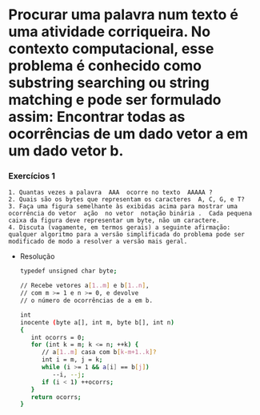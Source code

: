 # Procurar uma palavra num texto é uma atividade corriqueira. No contexto computacional, esse problema é conhecido como substring searching ou string matching e pode ser formulado assim: Encontrar todas as ocorrências de um dado vetor  a  em um dado vetor  b.

### Exercícios 1
    1. Quantas vezes a palavra  AAA  ocorre no texto  AAAAA ?
    2. Quais são os bytes que representam os caracteres  A, C, G, e T?
    3. Faça uma figura semelhante às exibidas acima para mostrar uma ocorrência do vetor  ação  no vetor  notação binária .  Cada pequena caixa da figura deve representar um byte, não um caractere.
    4. Discuta (vagamente, em termos gerais) a seguinte afirmação: qualquer algoritmo para a versão simplificada do problema pode ser modificado de modo a resolver a versão mais geral.

- Resolução
    ``` bash 
    typedef unsigned char byte;

    // Recebe vetores a[1..m] e b[1..n],
    // com m >= 1 e n >= 0, e devolve
    // o número de ocorrências de a em b.

    int 
    inocente (byte a[], int m, byte b[], int n) 
    {
       int ocorrs = 0;
       for (int k = m; k <= n; ++k) {
          // a[1..m] casa com b[k-m+1..k]?
          int i = m, j = k;
          while (i >= 1 && a[i] == b[j]) 
             --i, --j;   
          if (i < 1) ++ocorrs;
       }
       return ocorrs;
    }
    ```
